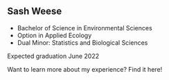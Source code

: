 ## Sash Weese
- Bachelor of Science in Environmental Sciences
- Option in Applied Ecology
- Dual Minor: Statistics and Biological Sciences

Expected graduation June 2022

Want to learn more about my experience? Find it here!
